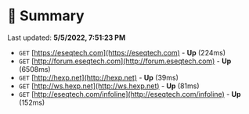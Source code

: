 # 📖 Summary
Last updated: **5/5/2022, 7:51:23 PM**

- `GET` [https://eseqtech.com](https://eseqtech.com) - **Up** (224ms)
- `GET` [http://forum.eseqtech.com](http://forum.eseqtech.com) - **Up** (6508ms)
- `GET` [http://hexp.net](http://hexp.net) - **Up** (39ms)
- `GET` [http://ws.hexp.net](http://ws.hexp.net) - **Up** (81ms)
- `GET` [http://eseqtech.com/infoline](http://eseqtech.com/infoline) - **Up** (152ms)
